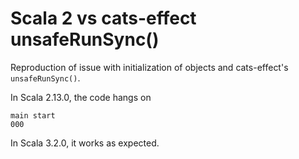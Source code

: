 # Scala 2 vs cats-effect unsafeRunSync()

Reproduction of issue with initialization of objects and cats-effect's
`unsafeRunSync()`.

In Scala 2.13.0, the code hangs on

```
main start
000
```

In Scala 3.2.0, it works as expected.
